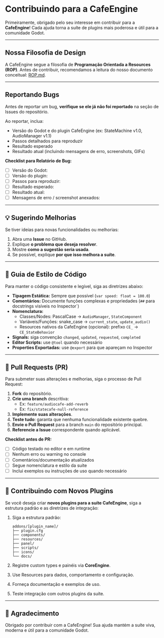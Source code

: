 # Contribuindo para a CafeEngine

Primeiramente, obrigado pelo seu interesse em contribuir para a **CafeEngine**!
Cada ajuda torna a suíte de plugins mais poderosa e útil para a comunidade Godot.

---

## Nossa Filosofia de Design

A CafeEngine segue a filosofia de **Programação Orientada a Resources (ROP)**.
Antes de contribuir, recomendamos a leitura do nosso documento conceitual: [ROP.md](ROP.md).

---

## Reportando Bugs

Antes de reportar um bug, **verifique se ele já não foi reportado** na seção de Issues do repositório.

Ao reportar, inclua:

-   Versão do Godot e do plugin CafeEngine (ex: StateMachine v1.0, AudioManager v1.1)
-   Passos detalhados para reproduzir
-   Resultado esperado
-   Resultado atual (incluindo mensagens de erro, screenshots, GIFs)

**Checklist para Relatório de Bug:**

-   [ ] Versão do Godot:
-   [ ] Versão do plugin:
-   [ ] Passos para reproduzir:
-   [ ] Resultado esperado:
-   [ ] Resultado atual:
-   [ ] Mensagens de erro / screenshot anexados:

---

## 💡 Sugerindo Melhorias

Se tiver ideias para novas funcionalidades ou melhorias:

1.  Abra uma **Issue** no GitHub.
2.  Explique **o problema que deseja resolver**.
3.  Mostre **como a sugestão seria usada**.
4.  Se possível, explique **por que isso melhora a suíte**.

---

## 📝 Guia de Estilo de Código

Para manter o código consistente e legível, siga as diretrizes abaixo:

-   **Tipagem Estática:** Sempre que possível (`var speed: float = 100.0`)
-   **Comentários:** Documente funções complexas e propriedades (`##` para docstrings visíveis no Inspector`)
-   **Nomenclatura:**
    -   Classes/Nodes: PascalCase -> `AudioManager`, `StateComponent`
    -   Variáveis/Funções: snake_case -> `current_state`, `update_audio()`
    -   Resources nativos da CafeEngine (opcional): prefixo `CE_` -> `CE_StateBehavior`
-   **Signals:** siga convenção `changed`, `updated`, `requested`, `completed`
-   **Editor Scripts:** use `@tool` quando necessário
-   **Properties Exportadas:** use `@export` para que apareçam no Inspector

---

## 🔀 Pull Requests (PR)

Para submeter suas alterações e melhorias, siga o processo de Pull Request:

1.  **Fork** do repositório.
2.  **Crie uma branch** descritiva:
    -   Ex: `feature/audiocafe-add-reverb`
    -   Ex: `fix/statecafe-null-reference`
3.  **Implemente suas alterações**.
4.  **Teste tudo**: garanta que nenhuma funcionalidade existente quebre.
5.  **Envie o Pull Request** para a branch `main` do repositório principal.
6.  **Referencie a Issue** correspondente quando aplicável.

**Checklist antes de PR:**

-   [ ] Código testado no editor e em runtime
-   [ ] Nenhum erro ou warning no console
-   [ ] Comentários/documentação atualizados
-   [ ] Segue nomenclatura e estilo da suíte
-   [ ] Inclui exemplos ou instruções de uso quando necessário

---

## 🧩 Contribuindo com Novos Plugins

Se você deseja criar **novos plugins para a suíte CafeEngine**, siga a estrutura padrão e as diretrizes de integração:

1.  Siga a estrutura padrão:

    ```
    addons/[plugin_name]/
    ├── plugin.cfg
    ├── components/
    ├── resources/
    ├── panel/
    ├── scripts/
    ├── icons/
    └── docs/
    ```

2.  Registre custom types e painéis via **CoreEngine**.
3.  Use Resources para dados, comportamento e configuração.
4.  Forneça documentação e exemplos de uso.
5.  Teste integração com outros plugins da suíte.

---

## 🙏 Agradecimento

Obrigado por contribuir com a CafeEngine!
Sua ajuda mantém a suíte viva, moderna e útil para a comunidade Godot.
